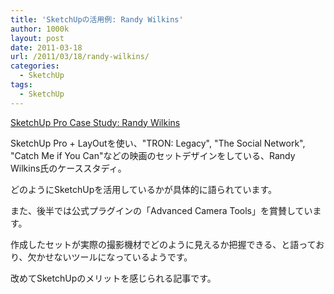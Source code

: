 ```yaml
---
title: 'SketchUpの活用例: Randy Wilkins'
author: 1000k
layout: post
date: 2011-03-18
url: /2011/03/18/randy-wilkins/
categories:
  - SketchUp
tags:
  - SketchUp
---
```

[SketchUp Pro Case Study: Randy Wilkins](http://sketchupdate.blogspot.com/2011/03/sketchup-pro-case-study-randy-wilkins.html?utm_source=feedburner&utm_medium=feed&utm_campaign=Feed%3A+OfficialGoogleSketchupBlog+%28Official+Google+SketchUp+Blog%29&utm_content=Google+Reader)

SketchUp Pro + LayOutを使い、"TRON: Legacy", "The Social Network", "Catch Me if You Can"などの映画のセットデザインをしている、Randy Wilkins氏のケーススタディ。

どのようにSketchUpを活用しているかが具体的に語られています。

また、後半では公式プラグインの「Advanced Camera Tools」を賞賛しています。

作成したセットが実際の撮影機材でどのように見えるか把握できる、と語っており、欠かせないツールになっているようです。

改めてSketchUpのメリットを感じられる記事です。